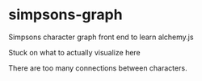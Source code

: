 simpsons-graph
==============

Simpsons character graph front end to learn alchemy.js

Stuck on what to actually visualize here

There are too many connections between characters.
